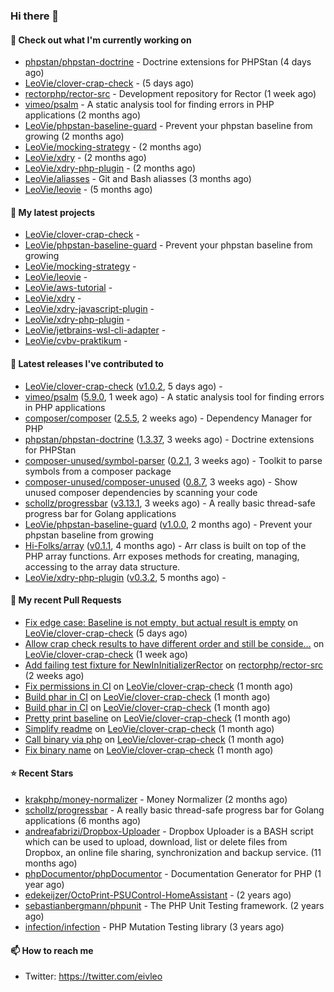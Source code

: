 ### Hi there 👋

#### 👷 Check out what I'm currently working on

- [phpstan/phpstan-doctrine](https://github.com/phpstan/phpstan-doctrine) - Doctrine extensions for PHPStan (4 days ago)
- [LeoVie/clover-crap-check](https://github.com/LeoVie/clover-crap-check) -  (5 days ago)
- [rectorphp/rector-src](https://github.com/rectorphp/rector-src) - Development repository for Rector (1 week ago)
- [vimeo/psalm](https://github.com/vimeo/psalm) - A static analysis tool for finding errors in PHP applications (2 months ago)
- [LeoVie/phpstan-baseline-guard](https://github.com/LeoVie/phpstan-baseline-guard) - Prevent your phpstan baseline from growing (2 months ago)
- [LeoVie/mocking-strategy](https://github.com/LeoVie/mocking-strategy) -  (2 months ago)
- [LeoVie/xdry](https://github.com/LeoVie/xdry) -  (2 months ago)
- [LeoVie/xdry-php-plugin](https://github.com/LeoVie/xdry-php-plugin) -  (2 months ago)
- [LeoVie/aliasses](https://github.com/LeoVie/aliasses) - Git and Bash aliasses (3 months ago)
- [LeoVie/leovie](https://github.com/LeoVie/leovie) -  (5 months ago)

#### 🌱 My latest projects

- [LeoVie/clover-crap-check](https://github.com/LeoVie/clover-crap-check) - 
- [LeoVie/phpstan-baseline-guard](https://github.com/LeoVie/phpstan-baseline-guard) - Prevent your phpstan baseline from growing
- [LeoVie/mocking-strategy](https://github.com/LeoVie/mocking-strategy) - 
- [LeoVie/leovie](https://github.com/LeoVie/leovie) - 
- [LeoVie/aws-tutorial](https://github.com/LeoVie/aws-tutorial) - 
- [LeoVie/xdry](https://github.com/LeoVie/xdry) - 
- [LeoVie/xdry-javascript-plugin](https://github.com/LeoVie/xdry-javascript-plugin) - 
- [LeoVie/xdry-php-plugin](https://github.com/LeoVie/xdry-php-plugin) - 
- [LeoVie/jetbrains-wsl-cli-adapter](https://github.com/LeoVie/jetbrains-wsl-cli-adapter) - 
- [LeoVie/cvbv-praktikum](https://github.com/LeoVie/cvbv-praktikum) - 

#### 🔭 Latest releases I've contributed to

- [LeoVie/clover-crap-check](https://github.com/LeoVie/clover-crap-check) ([v1.0.2](https://github.com/LeoVie/clover-crap-check/releases/tag/v1.0.2), 5 days ago) - 
- [vimeo/psalm](https://github.com/vimeo/psalm) ([5.9.0](https://github.com/vimeo/psalm/releases/tag/5.9.0), 1 week ago) - A static analysis tool for finding errors in PHP applications
- [composer/composer](https://github.com/composer/composer) ([2.5.5](https://github.com/composer/composer/releases/tag/2.5.5), 2 weeks ago) - Dependency Manager for PHP
- [phpstan/phpstan-doctrine](https://github.com/phpstan/phpstan-doctrine) ([1.3.37](https://github.com/phpstan/phpstan-doctrine/releases/tag/1.3.37), 3 weeks ago) - Doctrine extensions for PHPStan
- [composer-unused/symbol-parser](https://github.com/composer-unused/symbol-parser) ([0.2.1](https://github.com/composer-unused/symbol-parser/releases/tag/0.2.1), 3 weeks ago) - Toolkit to parse symbols from a composer package
- [composer-unused/composer-unused](https://github.com/composer-unused/composer-unused) ([0.8.7](https://github.com/composer-unused/composer-unused/releases/tag/0.8.7), 3 weeks ago) - Show unused composer dependencies by scanning your code
- [schollz/progressbar](https://github.com/schollz/progressbar) ([v3.13.1](https://github.com/schollz/progressbar/releases/tag/v3.13.1), 3 weeks ago) - A really basic thread-safe progress bar for Golang applications
- [LeoVie/phpstan-baseline-guard](https://github.com/LeoVie/phpstan-baseline-guard) ([v1.0.0](https://github.com/LeoVie/phpstan-baseline-guard/releases/tag/v1.0.0), 2 months ago) - Prevent your phpstan baseline from growing
- [Hi-Folks/array](https://github.com/Hi-Folks/array) ([v0.1.1](https://github.com/Hi-Folks/array/releases/tag/v0.1.1), 4 months ago) - Arr class is built on top of the PHP array functions. Arr exposes methods for creating, managing, accessing to the array data structure.
- [LeoVie/xdry-php-plugin](https://github.com/LeoVie/xdry-php-plugin) ([v0.3.2](https://github.com/LeoVie/xdry-php-plugin/releases/tag/v0.3.2), 5 months ago) - 

#### 🔨 My recent Pull Requests

- [Fix edge case: Baseline is not empty, but actual result is empty](https://github.com/LeoVie/clover-crap-check/pull/9) on [LeoVie/clover-crap-check](https://github.com/LeoVie/clover-crap-check) (5 days ago)
- [Allow crap check results to have different order and still be conside…](https://github.com/LeoVie/clover-crap-check/pull/8) on [LeoVie/clover-crap-check](https://github.com/LeoVie/clover-crap-check) (1 week ago)
- [Add failing test fixture for NewInInitializerRector](https://github.com/rectorphp/rector-src/pull/3516) on [rectorphp/rector-src](https://github.com/rectorphp/rector-src) (2 weeks ago)
- [Fix permissions in CI](https://github.com/LeoVie/clover-crap-check/pull/7) on [LeoVie/clover-crap-check](https://github.com/LeoVie/clover-crap-check) (1 month ago)
- [Build phar in CI](https://github.com/LeoVie/clover-crap-check/pull/6) on [LeoVie/clover-crap-check](https://github.com/LeoVie/clover-crap-check) (1 month ago)
- [Build phar in CI](https://github.com/LeoVie/clover-crap-check/pull/5) on [LeoVie/clover-crap-check](https://github.com/LeoVie/clover-crap-check) (1 month ago)
- [Pretty print baseline](https://github.com/LeoVie/clover-crap-check/pull/4) on [LeoVie/clover-crap-check](https://github.com/LeoVie/clover-crap-check) (1 month ago)
- [Simplify readme](https://github.com/LeoVie/clover-crap-check/pull/3) on [LeoVie/clover-crap-check](https://github.com/LeoVie/clover-crap-check) (1 month ago)
- [Call binary via php](https://github.com/LeoVie/clover-crap-check/pull/2) on [LeoVie/clover-crap-check](https://github.com/LeoVie/clover-crap-check) (1 month ago)
- [Fix binary name](https://github.com/LeoVie/clover-crap-check/pull/1) on [LeoVie/clover-crap-check](https://github.com/LeoVie/clover-crap-check) (1 month ago)

#### ⭐ Recent Stars

- [krakphp/money-normalizer](https://github.com/krakphp/money-normalizer) - Money Normalizer (2 months ago)
- [schollz/progressbar](https://github.com/schollz/progressbar) - A really basic thread-safe progress bar for Golang applications (6 months ago)
- [andreafabrizi/Dropbox-Uploader](https://github.com/andreafabrizi/Dropbox-Uploader) - Dropbox Uploader is a BASH script which can be used to upload, download, list or delete files from Dropbox, an online file sharing, synchronization and backup service. (11 months ago)
- [phpDocumentor/phpDocumentor](https://github.com/phpDocumentor/phpDocumentor) - Documentation Generator for PHP  (1 year ago)
- [edekeijzer/OctoPrint-PSUControl-HomeAssistant](https://github.com/edekeijzer/OctoPrint-PSUControl-HomeAssistant) -  (2 years ago)
- [sebastianbergmann/phpunit](https://github.com/sebastianbergmann/phpunit) - The PHP Unit Testing framework. (2 years ago)
- [infection/infection](https://github.com/infection/infection) - PHP Mutation Testing library (3 years ago)

#### 📫 How to reach me

- Twitter: https://twitter.com/eivleo
